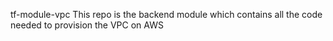 tf-module-vpc
This repo is the backend module which contains all the code needed to provision the VPC on AWS